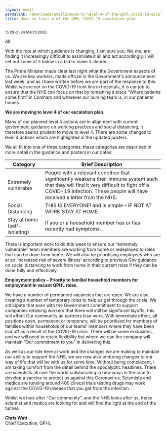 ```yaml
---
layout: email
permalink: /downloads/emails/move-to-level-4-of-the-qphl-covid-19-escalation-plan/
title: Move to level 4 of the QPHL COVID-19 escalation plan
---
```


<small>15:29 on 24 March 2020</small>

All

With the rate at which guidance is changing, I am sure you, like me, are finding it increasingly difficult to assimilate it all and act accordingly. I will set out some of it below in a bid to make it clearer.

The Prime Minister made clear last night what the Government expects of us. We are key workers, made official in the Government's announcement last week, and as I have written before we are part of the response to this. Whilst we are not on the COVID-19 front line in hospitals, it is our job to ensure that the NHS can focus on that by remaining a place “Where patients come first” in Corsham and wherever our nursing team is, in our patients’ homes.

**We are moving to level 4 of our escalation plan.**

Many of our planned level 4 actions are in alignment with current government guidance on working practices and social distancing, it therefore seems prudent to move to level 4. There are some changes to level 4 actions which are highlighted in the updated posters.

We all fit into one of three categories; these categories are described in more detail in the guidance and posters in our cafes:

<table>
    <thead>
        <tr>
            <th>Category</th>
            <th>Brief Description</th>
        </tr>
    </thead>
    <tbody>
        <tr>
            <td>Extremely vulnerable</td>
            <td>People with a relevant condition that significantly weakens their immune system such that they will find it very difficult to fight off a COVID-19 infection. These people will have received a letter from the NHS.</td>
        </tr>
        <tr>
            <td>Social Distancing</td>
            <td>THIS IS EVERYONE! and is simple – IF NOT AT WORK STAY AT HOME.</td>
        </tr>
        <tr>
            <td>Stay at home (self-isolating)</td>
            <td>If you or a household member has or has recently had symptoms.</td>
        </tr>
    </tbody>
</table>

There is important work to do this week to ensure our “extremely vulnerable” team members are working from home or redeployed to roles that can be done from home. We will also be prioritising employees who are at an ‘increased risk of severe illness’ according to previous Gov guidance on social distancing to work from home in their current roles if they can be done fully and effectively.

**Employment policy – Priority to familial household members for employment in vacant QPHL roles.**

We have a number of permanent vacancies that are open. We are also creating a number of temporary roles to help us get through the crisis. We anticipate that even with the Government commitment to support companies retaining workers that there will still be significant layoffs, this will affect Our community as partners lose work. With immediate effect, all positions open, permanent or temporary, will be prioritised for members of families within households of our teams’ members where they have been laid off as a result of the COVID-19 crisis. There will be some exclusions, and we will need to retain flexibility but where we can the company will maintain “Our commitment to you” in delivering this.

As well as our role here at work and the changes we are making to maintain our ability to support the NHS, we are now also enduring changes to our way of life that will be with us for some time. Without being complacent, I am taking comfort from the detail behind the apocalyptic headlines. There are scientists all over the world collaborating in new ways in the race to develop a vaccine to protect us against this Coronavirus. Scientists and medics are running around 400 clinical trials testing drugs may work against the COVID-19 disease that you get from the infection.

Whilst we look after “Our community”, and the NHS looks after us, these scientist and medics are looking for and will find the light at the end of the tunnel.

**Chris Watt**<br>
Chief Executive, QPHL